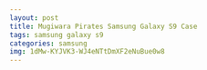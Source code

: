 ```yaml
---
layout: post
title: Mugiwara Pirates Samsung Galaxy S9 Case
tags: samsung galaxy s9
categories: samsung
img: 1dMw-KYJVK3-WJ4eNTtDmXF2eNuBue0w8
---
```

